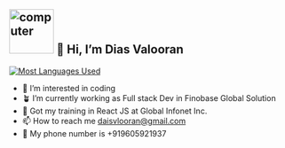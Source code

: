 <h2><img src="https://thumbs.gfycat.com/ScaryCreamyGlobefish.webp" alt="computer" width="80"> 👋 Hi, I’m Dias Valooran </h2>

[![Most Languages Used](https://github-readme-stats.vercel.app/api/top-langs/?username=D3AD-05&layout=compact)](https://github.com/anuraghazra/github-readme-stats)

- 👀 I’m interested in coding
- 🪴 I’m currently working as Full stack Dev in Finobase Global Solution
- 🌱 Got my training in React JS at Global Infonet Inc.
- 📫 How to reach me daisvlooran@gmail.com
- 📱 My phone number is  +919605921937

<!---
ediot3/ediot3 is a ✨ special ✨ repository because its `README.md` (this file) appears on your GitHub profile.
You can click the Preview link to take a look at your changes.
--->
